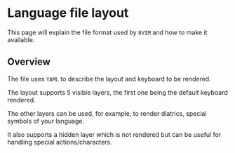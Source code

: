 # Language file layout

This page will explain the file format used by `8VIM` and how to make it available.

## Overview

The file uses `YAML` to describe the layout and keyboard to be rendered.

The layout supports 5 visible layers, the first one being the default keyboard rendered.

The other layers can be used, for example, to render diatrics, special symbols of your language.

It also supports a hidden layer which is not rendered but can be useful for handling special actions/characters.